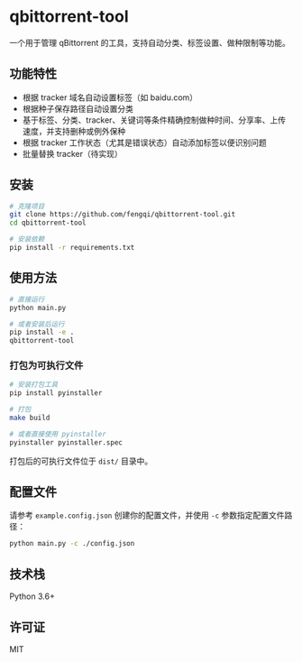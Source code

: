 # qbittorrent-tool

一个用于管理 qBittorrent 的工具，支持自动分类、标签设置、做种限制等功能。

## 功能特性

- 根据 tracker 域名自动设置标签（如 baidu.com）
- 根据种子保存路径自动设置分类
- 基于标签、分类、tracker、关键词等条件精确控制做种时间、分享率、上传速度，并支持删种或例外保种
- 根据 tracker 工作状态（尤其是错误状态）自动添加标签以便识别问题
- 批量替换 tracker（待实现）

## 安装

```bash
# 克隆项目
git clone https://github.com/fengqi/qbittorrent-tool.git
cd qbittorrent-tool

# 安装依赖
pip install -r requirements.txt
```

## 使用方法

```bash
# 直接运行
python main.py

# 或者安装后运行
pip install -e .
qbittorrent-tool
```

### 打包为可执行文件

```bash
# 安装打包工具
pip install pyinstaller

# 打包
make build

# 或者直接使用 pyinstaller
pyinstaller pyinstaller.spec
```

打包后的可执行文件位于 `dist/` 目录中。

## 配置文件

请参考 `example.config.json` 创建你的配置文件，并使用 `-c` 参数指定配置文件路径：

```bash
python main.py -c ./config.json
```

## 技术栈

Python 3.6+

## 许可证

MIT

